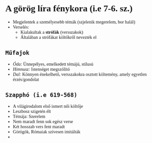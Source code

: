 <span style="font-family:cascadia code">

# A görög líra fénykora (i.e 7-6. sz.)

- Megjelentek  a személyesebb témák (szjelenik megerelem, bor halál)
- Verselés:
  - Kialakultak a **strófák** (versszakok)
  - Általában a strófákat költőkről nevezték el

## `Műfajok`
- _Óda:_ Ünnepélyes, emelkedett témájú, stílusú
- _Himnusz:_ Istenséget megszólító
- _Dal:_ Könnyen énekelhető, versszakokra osztott költemény, amely egyetlen érzés/gondolat 



## `Szapphó (i.e 619-568)`
- A világirodalom első ismert női költője
- Leszbosz szigetén élt
- Témája: Szerelem
- Nem maradt fenn sok egész verse
- Két hosszab vers fent maradt
- Görögök, Rómaiak szívesen imitálták
- 